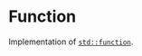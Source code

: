 # Function

Implementation of [`std::function`](https://en.cppreference.com/w/cpp/utility/functional/function).
